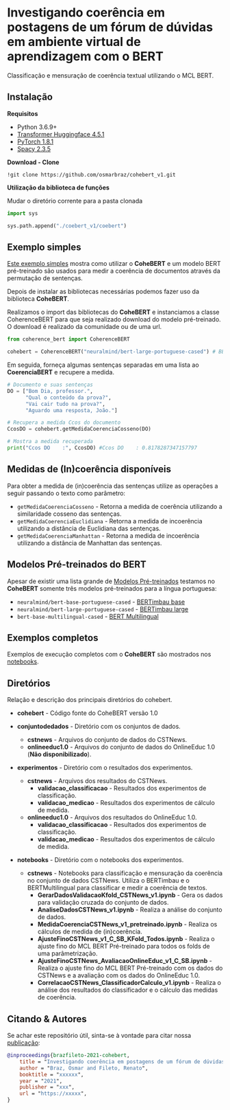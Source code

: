 # Investigando coerência em postagens de um fórum de dúvidas em ambiente virtual de aprendizagem com o BERT
Classificação e mensuração de coerência textual utilizando o MCL BERT.


## **Instalação**

**Requisitos**

* Python 3.6.9+
* [Transformer Huggingface 4.5.1](https://huggingface.co/transformers/)
* [PyTorch 1.8.1](https://pytorch.org/)
* [Spacy 2.3.5](https://spacy.io/)

**Download - Clone**

```
!git clone https://github.com/osmarbraz/cohebert_v1.git
```

**Utilização da biblioteca de funções**

Mudar o diretório corrente para a pasta clonada
```python
import sys

sys.path.append("./coebert_v1/coebert")
```

## Exemplo simples

[Este exemplo simples](notebooks/ExemploCoherenceBERT.ipynb) mostra como utilizar o **CoheBERT** e um modelo BERT pré-treinado são usados para medir a coerência de documentos através da permutação de sentenças.

Depois de instalar as bibliotecas necessárias podemos fazer uso da biblioteca **CoheBERT**.

Realizamos o import das bibliotecas do **CoheBERT** e instanciamos a classe CoherenceBERT para que seja realizado download do modelo pré-treinado. O download é realizado da comunidade ou de uma url.

````python
from coherence_bert import CoherenceBERT

cohebert = CoherenceBERT("neuralmind/bert-large-portuguese-cased") # BERTimbau large
````

Em seguida, forneça algumas sentenças separadas em uma lista ao **CoerenciaBERT** e recupere a medida.

````python
# Documento e suas sentenças
DO = ["Bom Dia, professor.",
      "Qual o conteúdo da prova?",
      "Vai cair tudo na prova?",
      "Aguardo uma resposta, João."]

# Recupera a medida Ccos do documento
CcosDO = cohebert.getMedidaCoerenciaCosseno(DO)

# Mostra a medida recuperada
print("Ccos DO    :", CcosDO) #Ccos DO    : 0.8178287347157797
````

## Medidas de (In)coerência disponíveis
Para obter a medida de (in)coerência das sentenças utilize as operações a seguir passando o texto como parâmetro:

* ```getMedidaCoerenciaCosseno``` - Retorna a medida de coerência utilizando a similaridade cosseno das sentenças. 
* ```getMedidaCoerenciaEuclidiana``` - Retorna a medida de incoerência utilizando a distância de Euclidiana das sentenças.
* ```getMedidaCoerenciaManhattan``` - Retorna a medida de incoerência utilizando a distância de Manhattan das sentenças.

## Modelos Pré-treinados do BERT

Apesar de existir uma lista grande de [Modelos Pré-treinados](https://huggingface.co/models) testamos no **CoheBERT** somente três modelos pré-treinados para a língua portuguesa: 
* ```neuralmind/bert-base-portuguese-cased``` - [BERTimbau base](https://github.com/neuralmind-ai/portuguese-bert)
* ```neuralmind/bert-large-portuguese-cased``` - [BERTimbau large](https://github.com/neuralmind-ai/portuguese-bert)
* ```bert-base-multilingual-cased``` - [BERT Multilingual](https://huggingface.co/bert-base-multilingual-cased)


## Exemplos completos

Exemplos de execução completos com o **CoheBERT** são mostrados nos [notebooks](notebooks/cstnews/).

## **Diretórios**

Relação e descrição dos principais diretórios do cohebert.

* **cohebert** - Código fonte do CoheBERT versão 1.0
* **conjuntodedados** - Diretório com os conjuntos de dados.
  * **cstnews** - Arquivos do conjunto de dados do CSTNews.
  * **onlineeduc1.0** - Arquivos do conjunto de dados do OnlineEduc 1.0 (**Não disponibilizado**).

* **experimentos** - Diretório com o resultados dos experimentos.
  * **cstnews** - Arquivos dos resultados do CSTNews.
    * **validacao_classificacao** - Resultados dos experimentos de classificação.
    * **validacao_medicao** - Resultados dos experimentos de cálculo de medida.
  * **onlineeduc1.0** - Arquivos dos resultados do OnlineEduc 1.0.
    * **validacao_classificacao** - Resultados dos experimentos de classificação.
    * **validacao_medicao** - Resultados dos experimentos de cálculo de medida.

* **notebooks** - Diretório com o notebooks dos experimentos.
  * **cstnews** - Notebooks para classificação e mensuração da coerência no conjunto de dados CSTNews. Utiliza o BERTimbau e o BERTMultilingual para classificar e medir a coerência de textos. 
    * **GerarDadosValidacaoKfold_CSTNews_v1.ipynb** - Gera os dados para validação cruzada do conjunto de dados.
    * **AnaliseDadosCSTNews_v1.ipynb** - Realiza a análise do conjunto de dados.
    * **MedidaCoerenciaCSTNews_v1_pretreinado.ipynb** - Realiza os cálculos de medida de (in)coerência.
    * **AjusteFinoCSTNews_v1_C_SB_KFold_Todos.ipynb** - Realiza o ajuste fino do MCL BERT Pré-treinado para todos os folds de uma parâmetrização.
    * **AjusteFinoCSTNews_AvaliacaoOnlineEduc_v1_C_SB.ipynb** - Realiza o ajuste fino do MCL BERT Pré-treinado com os dados do CSTNews e a avaliação com os dados do OnlineEduc 1.0.
    * **CorrelacaoCSTNews_ClassificadorCalculo_v1.ipynb** - Realiza o análise dos resultados do classificador e o cálculo das medidas de coerência.
 

## Citando & Autores
Se achar este repositório útil, sinta-se à vontade para citar nossa [publicação](https://):

```bibtex 
@inproceedings{brazfileto-2021-cohebert,
    title = "Investigando coerência em postagens de um fórum de dúvidas em ambiente virtual de aprendizagem com o BERT",
    author = "Braz, Osmar and Fileto, Renato",
    booktitle = "xxxxxx",
    year = "2021",
    publisher = "xxx",
    url = "https://xxxxx",
}
```
